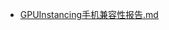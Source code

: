 - [GPUInstancing手机兼容性报告.md](https://github.com/Nicholas10128/AAAResearch/blob/master/Experiences/GPUInstancing%E6%89%8B%E6%9C%BA%E5%85%BC%E5%AE%B9%E6%80%A7%E6%8A%A5%E5%91%8A.md "GPUInstancing手机兼容性报告.md")